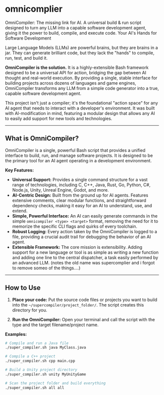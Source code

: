 # omnicomplier
OmniCompiler: The missing link for AI. A universal build &amp; run script designed to turn any LLM into a capable software development agent, giving it the power to build, compile, and execute code.
Your AI's Hands for Software Development

Large Language Models (LLMs) are powerful brains, but they are brains in a jar. They can generate brilliant code, but they lack the "hands" to compile, run, test, and build it.

**OmniCompiler is the solution.** It is a highly-extensible Bash framework designed to be a universal API for action, bridging the gap between AI thought and real-world execution. By providing a single, stable interface for building projects across dozens of languages and game engines, OmniCompiler transforms any LLM from a simple code generator into a true, capable software development agent.

This project isn't just a compiler; it's the foundational "action space" for any AI agent that needs to interact with a developer's environment. It was built with AI-modification in mind, featuring a modular design that allows any AI to easily add support for new tools and technologies.

---

## What is OmniCompiler?

OmniCompiler is a single, powerful Bash script that provides a unified interface to build, run, and manage software projects. It is designed to be the primary tool for an AI agent operating in a development environment.

**Key Features:**

*   **Universal Support:** Provides a single command structure for a vast range of technologies, including C, C++, Java, Rust, Go, Python, C#, Node.js, Unity, Unreal Engine, Godot, and more.
*   **AI-Centric Design:** Built from the ground up for AI agents. Features extensive comments, clear modular functions, and straightforward dependency checks, making it easy for an AI to understand, use, and extend.
*   **Simple, Powerful Interface:** An AI can easily generate commands in the simple `omnicompiler <type> <target>` format, removing the need for it to memorize the specific CLI flags and quirks of every toolchain.
*   **Robust Logging:** Every action taken by the OmniCompiler is logged to a file, providing a crucial audit trail for debugging the behavior of an AI agent.
*   **Extensible Framework:** The core mission is extensibility. Adding support for a new language or tool is as simple as writing a new function and adding one line to the central dispatcher, a task easily performed by an advanced LLM.
(notes the old name was supercomplier and i forgot to remove someo of the things....)

---

## How to Use

1.  **Place your code:** Put the source code files or projects you want to build into the `~/supercompiler/project_folder/`. The script creates this directory for you.

2.  **Run the OmniCompiler:** Open your terminal and call the script with the type and the target filename/project name.

**Examples:**

```bash
# Compile and run a Java file
./super_compiler.sh java MyClass.java

# Compile a C++ project
./super_compiler.sh cpp main.cpp

# Build a Unity project directory
./super_compiler.sh unity MyUnityGame

# Scan the project folder and build everything
./super_compiler.sh all all
